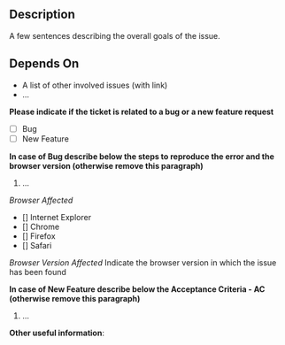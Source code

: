 ## Description
A few sentences describing the overall goals of the issue.

## Depends On
 - A list of other involved issues (with link)
 - ...

**Please indicate if the ticket is related to a bug or a new feature request**
- [ ] Bug
- [ ] New Feature

**In case of Bug describe below the steps to reproduce the error and the browser version (otherwise remove this paragraph)**
1. ...

*Browser Affected*
- [] Internet Explorer
- [] Chrome
- [] Firefox
- [] Safari

*Browser Version Affected*
Indicate the browser version in which the issue has been found

**In case of New Feature describe below the Acceptance Criteria - AC (otherwise remove this paragraph)**
1. ...

**Other useful information**:
